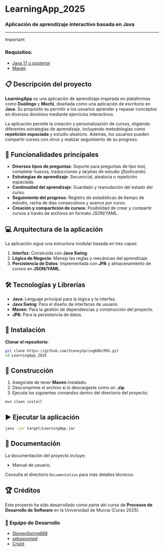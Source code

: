 # LearningApp_2025
### Aplicación de aprendizaje interactivo basada en Java

---

> [!IMPORTANT]
> ### Requisitos:
> - [Java 17 o posterior](https://www.oracle.com/java/technologies/downloads/)
> - [Maven](https://maven.apache.org/download.cgi)

## 📋 Descripción del proyecto
**LearningApp** es una aplicación de aprendizaje inspirada en plataformas como **Duolingo** y **Mochi**, diseñada como una aplicación de escritorio en **Java**. Su propósito es permitir a los usuarios aprender y repasar conceptos en diversos dominios mediante ejercicios interactivos.

La aplicación permite la creación y personalización de cursos, eligiendo diferentes estrategias de aprendizaje, incluyendo metodologías como **repetición espaciada** y estudio aleatorio. Además, los usuarios pueden compartir cursos con otros y realizar seguimiento de su progreso.

## 🚀 Funcionalidades principales
- **Diversos tipos de preguntas**: Soporte para preguntas de tipo test, completar huecos, traducciones y tarjetas de estudio (*flashcards*).
- **Estrategias de aprendizaje**: Secuencial, aleatoria o repetición espaciada.
- **Continuidad del aprendizaje**: Guardado y reanudación del estado del curso.
- **Seguimiento del progreso**: Registro de estadísticas de tiempo de estudio, racha de días consecutivos y avance por curso.
- **Creación y compartición de cursos**: Posibilidad de crear y compartir cursos a través de archivos en formato JSON/YAML.

## 💻 Arquitectura de la aplicación
La aplicación sigue una estructura modular basada en tres capas:
1. **Interfaz**: Construida con **Java Swing**.
2. **Lógica de Negocio**: Maneja las reglas y mecánicas del aprendizaje.
3. **Persistencia de Datos**: Implementada con **JPA** y almacenamiento de cursos en **JSON/YAML**.

## 🛠️ Tecnologías y Librerías
- **Java**: Lenguaje principal para la lógica y la interfaz.
- **Java Swing**: Para el diseño de interfaces de usuario.
- **Maven**: Para la gestión de dependencias y construcción del proyecto.
- **JPA**: Para la persistencia de datos.

## 🧩 Instalación
**Clonar el repositorio**:
```bash
git clone https://github.com/StoneySpring688/PDS.git
cd LearningApp_2025
```

## 🔧 Construcción
1. Asegúrate de tener **Maven** instalado.
2. Descomprime el archivo si lo descargaste como un **.zip**.
3. Ejecuta los siguientes comandos dentro del directorio del proyecto:
```bash
mvn clean install
```

## ▶️ Ejecutar la aplicación
```bash
java -jar target/LearningApp.jar
```

## 📖 Documentación
La documentación del proyecto incluye:
- Manual de usuario.

Consulta el directorio `Documentation` para más detalles técnicos.

## 🏆 Créditos
Este proyecto ha sido desarrollado como parte del curso de **Procesos de Desarrollo de Software** en la Universidad de Murcia (Curso 2025).

### 👥 Equipo de Desarrollo
  - [StoneySpring688](https://github.com/StoneySpring688)
  - [sebasromed](https://github.com/sebasromed)
  - [Crisht](https://github.com/crisht7)

